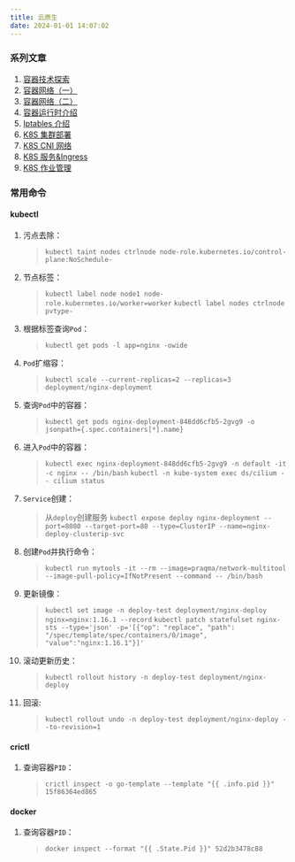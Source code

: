 ```yaml
---
title: 云原生
date: 2024-01-01 14:07:02
---
```


### 系列文章

1. [容器技术探索](/2023/12/22/Docker/create-contaienr-with-linux-original-tech/)
2. [容器网络（一）](/2023/12/09/Network/container-network-single-host/)
3. [容器网络（二）](/2023/12/12/Network/container-network-cross-host/)
4. [容器运行时介绍](/2023/12/20/K8S/container-runtime/)
5. [Iptables 介绍](/2023/12/25/Network/iptables-introduce-and-practice/)
6. [K8S 集群部署](/2023/12/17/K8S/kubeadm-deploy/)
7. [K8S CNI 网络](/2023/12/29/K8S/k8s-cni-network/)
8. [K8S 服务&Ingress](/2024/01/02/K8S/k8s-service/)
9. [K8S 作业管理](/2024/01/10/K8S/k8s-job-manage/)

### 常用命令

#### kubectl

1. 污点去除：
    > `kubectl taint nodes ctrlnode node-role.kubernetes.io/control-plane:NoSchedule-`
2. 节点标签：
    > `kubectl label node node1 node-role.kubernetes.io/worker=worker`
    > `kubectl label nodes ctrlnode pvtype-`
3. 根据标签查询`Pod`：
    > `kubectl get pods -l app=nginx -owide`
4. `Pod`扩缩容：
    > `kubectl scale --current-replicas=2 --replicas=3 deployment/nginx-deployment`
5. 查询`Pod`中的容器：
    > `kubectl get pods nginx-deployment-848dd6cfb5-2gvg9 -o jsonpath={.spec.containers[*].name}`
6. 进入`Pod`中的容器：
    > `kubectl exec nginx-deployment-848dd6cfb5-2gvg9 -n default -it -c nginx -- /bin/bash`
    > `kubectl -n kube-system exec ds/cilium -- cilium status`
7. `Service`创建：
    > 从`deploy`创建服务
    > `kubectl expose deploy nginx-deployment --port=8080 --target-port=80 --type=ClusterIP --name=nginx-deploy-clusterip-svc`
8. 创建`Pod`并执行命令：
    > `kubectl run mytools -it --rm --image=praqma/network-multitool --image-pull-policy=IfNotPresent --command -- /bin/bash`
9. 更新镜像：
    > `kubectl set image -n deploy-test deployment/nginx-deploy nginx=nginx:1.16.1 --record`
    > `kubectl patch statefulset nginx-sts --type='json' -p='[{"op": "replace", "path": "/spec/template/spec/containers/0/image", "value":"nginx:1.16.1"}]'`
10. 滚动更新历史：
    > `kubectl rollout history -n deploy-test deployment/nginx-deploy`
11. 回滚:
    > `kubectl rollout undo -n deploy-test deployment/nginx-deploy --to-revision=1`


#### crictl

1. 查询容器`PID`：
    > `crictl inspect -o go-template --template "{{ .info.pid }}" 15f86364ed865`

#### docker

1. 查询容器`PID`：
    > `docker inspect --format "{{ .State.Pid }}" 52d2b3478c88`